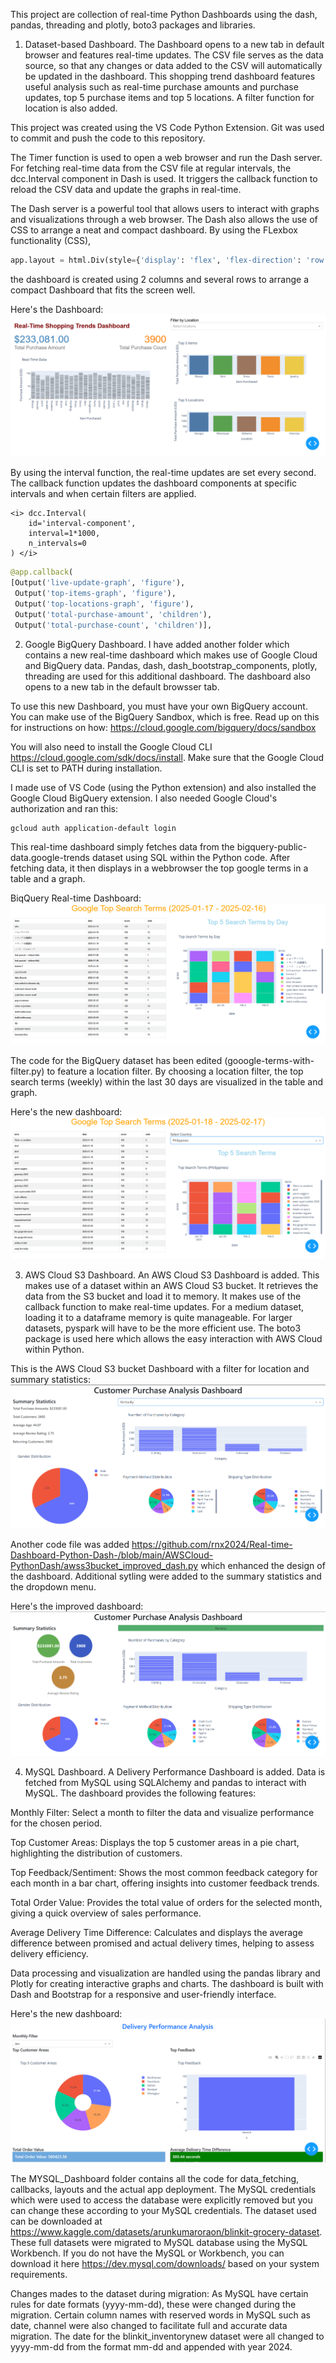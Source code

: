 This project are collection of real-time Python Dashboards using the dash, pandas, threading and plotly, boto3 packages and libraries. 

1. Dataset-based Dashboard. The Dashboard opens to a new tab in default browser and features real-time updates. The CSV file serves as the data source, so that
any changes or data added to the CSV will automatically be updated in the dashboard. 
This shopping trend dashboard features useful analysis such as real-time purchase amounts and purchase updates, 
top 5 purchase items and top 5 locations. A filter function for location is also added. 

This project was created using the VS Code Python Extension. Git was used to commit and push the code to this repository.

The Timer function is used to open a web browser and run the Dash server. For fetching real-time data from the CSV file
at regular intervals, the dcc.Interval component in Dash is used. It triggers the callback function to reload the CSV data 
and update the graphs in real-time.

The Dash server is a powerful tool that allows users to interact with graphs and visualizations through a web browser. The Dash also 
allows the use of CSS to arrange a neat and compact dashboard. By using the FLexbox functionality (CSS), 

```python
app.layout = html.Div(style={'display': 'flex', 'flex-direction': 'row'}, children=[
```

the dashboard is created using 2 columns and several rows to arrange a compact Dashboard that fits the screen well. 

Here's the Dashboard:
![Dashboard](https://github.com/rnx2024/Real-time-Dashboard-Python-Dash-/blob/main/dash.png)


By using the interval function, the real-time updates are set every second. The callback function updates the dashboard 
components at specific intervals and when certain filters are applied. 

    <i> dcc.Interval(
        id='interval-component',
        interval=1*1000,  
        n_intervals=0
    ) </i>

```python
@app.callback(
[Output('live-update-graph', 'figure'),
 Output('top-items-graph', 'figure'),
 Output('top-locations-graph', 'figure'),
 Output('total-purchase-amount', 'children'),
 Output('total-purchase-count', 'children')],
```

2. Google BigQuery Dashboard. I have added another folder which contains a new real-time dashboard which makes use of Google Cloud and BigQuery data. 
Pandas, dash, dash_bootstrap_components, plotly, threading are used for this additional dashboard. The dashboard also opens
to a new tab in the default browsser tab. 

To use this new Dashboard, you must have your own BigQuery account. You can make use of the BigQuery Sandbox, which is free. 
Read up on this for instructions on how: <https://cloud.google.com/bigquery/docs/sandbox> 

You will also need to install the Google Cloud CLI <https://cloud.google.com/sdk/docs/install>. Make sure that the Google Cloud
CLI is set to PATH during installation. 

I made use of VS Code (using the Python extension) and also installed the Google Cloud BigQuery extension. I also needed Google
Cloud's authorization and ran this: 

```
gcloud auth application-default login
```
This real-time dashboard simply fetches data from the bigquery-public-data.google-trends dataset using SQL within the Python code.
After fetching data, it then displays in a webbrowser the top google terms in a table and a graph.

BiqQuery Real-time Dashboard: 
![Dashboard](https://github.com/rnx2024/Real-time-Dashboard-Python-Dash-/blob/main/BigQuery-GoogleSearch-TopTrends-Dashboard/bigquerydashboard_top-google-terms-last30-days.png)

The code for the BigQuery dataset has been edited (gooogle-terms-with-filter.py) to feature a location filter. By choosing a location filter, the top search terms (weekly) within the last 30 days are visualized in the table and graph. 

Here's the new dashboard:
![Dashboard](https://github.com/rnx2024/Real-time-Dashboard-Python-Dash-/blob/main/dashboard-with-filter.png)

3. AWS Cloud S3 Dashboard. An AWS Cloud S3 Dashboard is added. This makes use of a dataset within an AWS Cloud S3 bucket. It retrieves the data from the S3 bucket and load it to memory. It makes use of the callback function to make real-time updates. For a medium dataset, loading it to a dataframe memory is quite manageable. For larger datasets, pyspark will have to be the more efficient use. The boto3 package is used here which allows the easy interaction with AWS Cloud within Python.

This is the AWS Cloud S3 bucket Dashboard with a filter for location and summary statistics: 
![Dashboard](https://github.com/rnx2024/Real-time-Dashboard-Python-Dash-/blob/main/AWSCloud-PythonDash/dashboard_awss3bucket_dataset.png)

Another code file was added <https://github.com/rnx2024/Real-time-Dashboard-Python-Dash-/blob/main/AWSCloud-PythonDash/awss3bucket_improved_dash.py>
which enhanced the design of the dashboard. Additional sytling were added to the summary statistics and the dropdown menu.

Here's the improved dashboard:
![Dashboard](https://github.com/rnx2024/Real-time-Dashboard-Python-Dash-/blob/main/AWSCloud-PythonDash/awsclouds3bucket_enhanced-dashboard-design.png)

4. MySQL Dashboard. A Delivery Performance Dashboard is added. Data is fetched from MySQL using SQLAlchemy and pandas to interact with MySQL.
The dashboard provides the following features:

Monthly Filter: Select a month to filter the data and visualize performance for the chosen period.

Top Customer Areas: Displays the top 5 customer areas in a pie chart, highlighting the distribution of customers.

Top Feedback/Sentiment: Shows the most common feedback category for each month in a bar chart, offering insights into customer feedback trends.

Total Order Value: Provides the total value of orders for the selected month, giving a quick overview of sales performance.

Average Delivery Time Difference: Calculates and displays the average difference between promised and actual delivery times, helping to assess delivery efficiency.

Data processing and visualization are handled using the pandas library and Plotly for creating interactive graphs and charts. 
The dashboard is built with Dash and Bootstrap for a responsive and user-friendly interface.

Here's the new dashboard:
![Dashboard](https://github.com/rnx2024/Real-time-Dashboard-Python-Dash-/blob/main/MYSQL_Dashboard/MySQL%20Plotly_Dash.png)

The MYSQL_Dashboard folder contains all the code for data_fetching, callbacks, layouts and the actual app deployment. The MySQL credentials which were used to access the database were explicitly removed but you can change these according to your MySQL credentials. The dataset used can be downloaded at <https://www.kaggle.com/datasets/arunkumaroraon/blinkit-grocery-dataset>. These full datasets were migrated to MySQL database using the MySQL Workbench. If you do not have the MySQL or Workbench, you can download it here <https://dev.mysql.com/downloads/> based on your system requirements. 

Changes mades to the dataset during migration: As MySQL have certain rules for date formats (yyyy-mm-dd), these were changed during the migration. Certain column names with reserved words in MySQL such as date, channel were also changed to facilitate full and accurate data migration. The date for the blinkit_inventorynew dataset were all changed to yyyy-mm-dd from the format mm-dd and appended with year 2024. 

